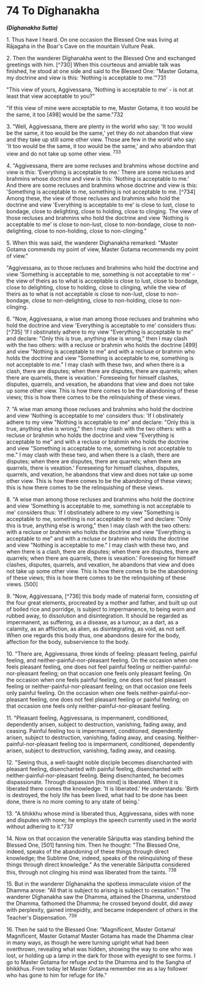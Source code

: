 # 74 To Dīghanakha
***(Dīghanakha Sutta)***

1\. Thus have I heard. On one occasion the Blessed One was living at Rājagaha in the Boar's Cave on the mountain Vulture Peak.

2\. Then the wanderer Dīghanakha went to the Blessed One and exchanged greetings with him. [^730] When this courteous and amiable talk was finished, he stood at one side and said to the Blessed One: "Master Gotama, my doctrine and view is this: 'Nothing is acceptable to me.'"731

"This view of yours, Aggivessana, 'Nothing is acceptable to me' - is not at least that view acceptable to you?"

"If this view of mine were acceptable to me, Master Gotama, it too would be the same, it too [498] would be the same."732

3\. "Well, Aggivessana, there are plenty in the world who say: 'It too would be the same, it too would be the same,' yet they do not abandon that view and they take up still some other view. Those are few in the world who say: 'It too would be the same, it too would be the same,' and who abandon that view and do not take up some other view. ${ }^{733}$

4\. "Aggivessana, there are some recluses and brahmins whose doctrine and view is this: 'Everything is acceptable to me.' There are some recluses and brahmins whose doctrine and view is this: 'Nothing is acceptable to me.' And there are some recluses and brahmins whose doctrine and view is this: 'Something is acceptable to me, something is not acceptable to me. [^734] Among these, the view of those recluses and brahmins who hold the doctrine and view 'Everything is acceptable to me' is close to lust, close to bondage, close to delighting, close to holding, close to clinging. The view of those recluses and brahmins who hold the doctrine and view 'Nothing is acceptable to me' is close to non-lust, close to non-bondage, close to non-delighting, close to non-holding, close to non-clinging."

5\. When this was said, the wanderer Dighanakha remarked: "Master Gotama commends my point of view, Master Gotama recommends my point of view."

"Aggivessana, as to those recluses and brahmins who hold the doctrine and view 'Something is acceptable to me, something is not acceptable to me' - the view of theirs as to what is acceptable is close to lust, close to bondage, close to delighting, close to holding, close to clinging, while the view of theirs as to what is not acceptable is close to non-lust, close to non-bondage, close to non-delighting, close to non-holding, close to non-clinging.

6\. "Now, Aggivessana, a wise man among those recluses and brahmins who hold the doctrine and view 'Everything is acceptable to me' considers thus: [^735] 'If I obstinately adhere to my view "Everything is acceptable to me" and declare: "Only this is true, anything else is wrong," then I may clash with the two others: with a recluse or brahmin who holds the doctrine [499] and view "Nothing is acceptable to me" and with a recluse or brahmin who holds the doctrine and view "Something is acceptable to me, something is not acceptable to me." I may clash with these two, and when there is a clash, there are disputes; when there are disputes, there are quarrels; when there are quarrels, there is vexation.' Foreseeing for himself clashes, disputes, quarrels, and vexation, he abandons that view and does not take up some other view. This is how there comes to be the abandoning of these views; this is how there comes to be the relinquishing of these views.

7\. "A wise man among those recluses and brahmins who hold the doctrine and view 'Nothing is acceptable to me' considers thus: 'If I obstinately adhere to my view "Nothing is acceptable to me" and declare: "Only this is true, anything else is wrong," then I may clash with the two others: with a recluse or brahmin who holds the doctrine and view "Everything is acceptable to me" and with a recluse or brahmin who holds the doctrine and view "Something is acceptable to me, something is not acceptable to me." I may clash with these two, and when there is a clash, there are disputes; when there are disputes, there are quarrels; when there are quarrels, there is vexation.' Foreseeing for himself clashes, disputes, quarrels, and vexation, he abandons that view and does not take up some other view. This is how there comes to be
the abandoning of these views; this is how there comes to be the relinquishing of these views.

8\. "A wise man among those recluses and brahmins who hold the doctrine and view 'Something is acceptable to me, something is not acceptable to me' considers thus: 'If I obstinately adhere to my view "Something is acceptable to me, something is not acceptable to me" and declare: "Only this is true, anything else is wrong," then I may clash with the two others: with a recluse or brahmin who holds the doctrine and view "Everything is acceptable to me" and with a recluse or brahmin who holds the doctrine and view "Nothing is acceptable to me." I may clash with these two, and when there is a clash, there are disputes; when there are disputes, there are quarrels; when there are quarrels, there is vexation.' Foreseeing for himself clashes, disputes, quarrels, and vexation, he abandons that view and does not take up some other view. This is how there comes to be the abandoning of these views; this is how there comes to be the relinquishing of these views. [500]

9\. "Now, Aggivessana, [^736] this body made of material form, consisting of the four great elements, procreated by a mother and father, and built up out of boiled rice and porridge, is subject to impermanence, to being worn and rubbed away, to dissolution and disintegration. It should be regarded as impermanent, as suffering, as a disease, as a tumour, as a dart, as a calamity, as an affliction, as alien, as disintegrating, as void, as not self. When one regards this body thus, one abandons desire for the body, affection for the body, subservience to the body.

10\. "There are, Aggivessana, three kinds of feeling: pleasant feeling, painful feeling, and neither-painful-nor-pleasant feeling. On the occasion when one feels pleasant feeling, one does not feel painful feeling or neither-painful-nor-pleasant feeling; on that occasion one feels only pleasant feeling. On the occasion when one feels painful feeling, one does not feel pleasant feeling or neither-painful-nor-pleasant feeling; on that occasion one feels only painful feeling. On the occasion when one feels neither-painful-nor-pleasant feeling, one does not feel pleasant feeling or painful feeling; on that occasion one feels only neither-painful-nor-pleasant feeling.

11\. "Pleasant feeling, Aggivessana, is impermanent, conditioned, dependently arisen, subject to destruction, vanishing,
fading away, and ceasing. Painful feeling too is impermanent, conditioned, dependently arisen, subject to destruction, vanishing, fading away, and ceasing. Neither-painful-nor-pleasant feeling too is impermanent, conditioned, dependently arisen, subject to destruction, vanishing, fading away, and ceasing.

12\. "Seeing thus, a well-taught noble disciple becomes disenchanted with pleasant feeling, disenchanted with painful feeling, disenchanted with neither-painful-nor-pleasant feeling. Being disenchanted, he becomes dispassionate. Through dispassion [his mind] is liberated. When it is liberated there comes the knowledge: 'It is liberated.' He understands: 'Birth is destroyed, the holy life has been lived, what had to be done has been done, there is no more coming to any state of being.'

13\. "A bhikkhu whose mind is liberated thus, Aggivessana, sides with none and disputes with none; he employs the speech currently used in the world without adhering to it."737

14\. Now on that occasion the venerable Sāriputta was standing behind the Blessed One, [501] fanning him. Then he thought: "The Blessed One, indeed, speaks of the abandoning of these things through direct knowledge; the Sublime One, indeed, speaks of the relinquishing of these things through direct knowledge." As the venerable Sāriputta considered this, through not clinging his mind was liberated from the taints. ${ }^{738}$

15\. But in the wanderer Dīghanakha the spotless immaculate vision of the Dhamma arose: "All that is subject to arising is subject to cessation." The wanderer Dīghanakha saw the Dhamma, attained the Dhamma, understood the Dhamma, fathomed the Dhamma; he crossed beyond doubt, did away with perplexity, gained intrepidity, and became independent of others in the Teacher's Dispensation. ${ }^{739}$

16\. Then he said to the Blessed One: "Magnificent, Master Gotama! Magnificent, Master Gotama! Master Gotama has made the Dhamma clear in many ways, as though he were turning upright what had been overthrown, revealing what was hidden, showing the way to one who was lost, or holding up a lamp in the dark for those with eyesight to see forms. I go to Master Gotama for refuge and to the Dhamma and to the Sangha of bhikkhus. From today let Master Gotama remember me as a lay follower who has gone to him for refuge for life."